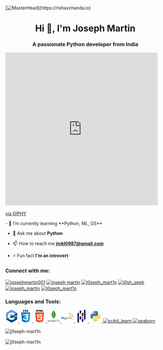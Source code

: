 [![MasterHead](https://1.bp.blogspot.com/-7A4WynwLsM...)](https://rishavchanda.io)
<h1 align="center">Hi 👋, I'm Joseph Martin</h1>
<h3 align="center">A passionate Python developer from India</h3>
<iframe src="https://giphy.com/embed/bGgsc5mWoryfgKBx1u" width="480" height="480" frameBorder="0" class="giphy-embed" allowFullScreen></iframe><p><a href="https://giphy.com/gifs/computador-gu-tecnology-bGgsc5mWoryfgKBx1u">via GIPHY</a></p>
- 🌱 I’m currently learning **Python, ML, DS**

- 💬 Ask me about **Python**

- 📫 How to reach me **jmkl0987@gmail.com**

- ⚡ Fun fact **I'm an introvert**

<h3 align="left">Connect with me:</h3>
<p align="left">
<a href="https://twitter.com/josephmartin001" target="blank"><img align="center" src="https://raw.githubusercontent.com/rahuldkjain/github-profile-readme-generator/master/src/images/icons/Social/twitter.svg" alt="josephmartin001" height="30" width="40" /></a>
<a href="https://linkedin.com/in/joseph martin" target="blank"><img align="center" src="https://raw.githubusercontent.com/rahuldkjain/github-profile-readme-generator/master/src/images/icons/Social/linked-in-alt.svg" alt="joseph martin" height="30" width="40" /></a>
<a href="https://kaggle.com/j0seph_mart1n" target="blank"><img align="center" src="https://raw.githubusercontent.com/rahuldkjain/github-profile-readme-generator/master/src/images/icons/Social/kaggle.svg" alt="j0seph_mart1n" height="30" width="40" /></a>
<a href="https://instagram.com/j0sh_seph" target="blank"><img align="center" src="https://raw.githubusercontent.com/rahuldkjain/github-profile-readme-generator/master/src/images/icons/Social/instagram.svg" alt="j0sh_seph" height="30" width="40" /></a>
<a href="https://www.codechef.com/users/joseph_martin" target="blank"><img align="center" src="https://cdn.jsdelivr.net/npm/simple-icons@3.1.0/icons/codechef.svg" alt="joseph_martin" height="30" width="40" /></a>
<a href="https://www.leetcode.com/j0seph_mart1n" target="blank"><img align="center" src="https://raw.githubusercontent.com/rahuldkjain/github-profile-readme-generator/master/src/images/icons/Social/leet-code.svg" alt="j0seph_mart1n" height="30" width="40" /></a>
</p>

<h3 align="left">Languages and Tools:</h3>
<p align="left"> <a href="https://www.w3schools.com/cpp/" target="_blank" rel="noreferrer"> <img src="https://raw.githubusercontent.com/devicons/devicon/master/icons/cplusplus/cplusplus-original.svg" alt="cplusplus" width="40" height="40"/> </a> <a href="https://www.w3schools.com/css/" target="_blank" rel="noreferrer"> <img src="https://raw.githubusercontent.com/devicons/devicon/master/icons/css3/css3-original-wordmark.svg" alt="css3" width="40" height="40"/> </a> <a href="https://www.w3.org/html/" target="_blank" rel="noreferrer"> <img src="https://raw.githubusercontent.com/devicons/devicon/master/icons/html5/html5-original-wordmark.svg" alt="html5" width="40" height="40"/> </a> <a href="https://www.mongodb.com/" target="_blank" rel="noreferrer"> <img src="https://raw.githubusercontent.com/devicons/devicon/master/icons/mongodb/mongodb-original-wordmark.svg" alt="mongodb" width="40" height="40"/> </a> <a href="https://www.mysql.com/" target="_blank" rel="noreferrer"> <img src="https://raw.githubusercontent.com/devicons/devicon/master/icons/mysql/mysql-original-wordmark.svg" alt="mysql" width="40" height="40"/> </a> <a href="https://pandas.pydata.org/" target="_blank" rel="noreferrer"> <img src="https://raw.githubusercontent.com/devicons/devicon/2ae2a900d2f041da66e950e4d48052658d850630/icons/pandas/pandas-original.svg" alt="pandas" width="40" height="40"/> </a> <a href="https://www.python.org" target="_blank" rel="noreferrer"> <img src="https://raw.githubusercontent.com/devicons/devicon/master/icons/python/python-original.svg" alt="python" width="40" height="40"/> </a> <a href="https://scikit-learn.org/" target="_blank" rel="noreferrer"> <img src="https://upload.wikimedia.org/wikipedia/commons/0/05/Scikit_learn_logo_small.svg" alt="scikit_learn" width="40" height="40"/> </a> <a href="https://seaborn.pydata.org/" target="_blank" rel="noreferrer"> <img src="https://seaborn.pydata.org/_images/logo-mark-lightbg.svg" alt="seaborn" width="40" height="40"/> </a> </p>

<p><img align="center" src="https://github-readme-stats.vercel.app/api/top-langs?username=j0seph-mart1n&show_icons=true&locale=en&layout=compact" alt="j0seph-mart1n" /></p>

<p><img align="center" src="https://github-readme-streak-stats.herokuapp.com/?user=j0seph-mart1n&" alt="j0seph-mart1n" /></p>

